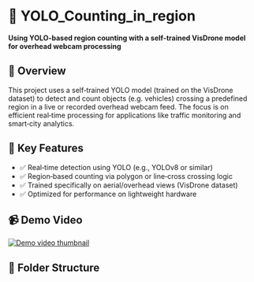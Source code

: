 # 🧠 YOLO_Counting_in_region  
**Using YOLO-based region counting with a self‑trained VisDrone model for overhead webcam processing**

## 📌 Overview  
This project uses a self‑trained YOLO model (trained on the VisDrone dataset) to detect and count objects (e.g. vehicles) crossing a predefined region in a live or recorded overhead webcam feed. The focus is on efficient real‑time processing for applications like traffic monitoring and smart‑city analytics.

## 🎯 Key Features
- ✅ Real‑time detection using YOLO (e.g., YOLOv8 or similar)
- ✅ Region‑based counting via polygon or line‑cross crossing logic
- ✅ Trained specifically on aerial/overhead views (VisDrone dataset)
- ✅ Optimized for performance on lightweight hardware

## 📹 Demo Video  

[![Demo video thumbnail](https://img.youtube.com/vi/YRn795FaDDc/0.jpg)](https://www.youtube.com/watch?v=YRn795FaDDc)



## 📁 Folder Structure
